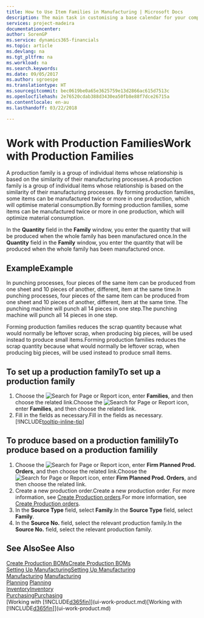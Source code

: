```yaml
---
title: How to Use Item Families in Manufacturing | Microsoft Docs
description: The main task in customising a base calendar for your company, or one of its business partners, is to enter any changes to working and nonworking day status.
services: project-madeira
documentationcenter: 
author: SorenGP
ms.service: dynamics365-financials
ms.topic: article
ms.devlang: na
ms.tgt_pltfrm: na
ms.workload: na
ms.search.keywords: 
ms.date: 09/05/2017
ms.author: sgroespe
ms.translationtype: HT
ms.sourcegitcommit: bec0619be0a65e3625759e13d2866ac615d7513c
ms.openlocfilehash: 2e76520cdab388d3430ea50fb8e88f7dce26715a
ms.contentlocale: en-au
ms.lasthandoff: 03/22/2018

---
```

# <a name="work-with-production-families"></a><span data-ttu-id="3188e-103">Work with Production Families</span><span class="sxs-lookup"><span data-stu-id="3188e-103">Work with Production Families</span></span>
<span data-ttu-id="3188e-104">A production family is a group of individual items whose relationship is based on the similarity of their manufacturing processes.</span><span class="sxs-lookup"><span data-stu-id="3188e-104">A production family is a group of individual items whose relationship is based on the similarity of their manufacturing processes.</span></span> <span data-ttu-id="3188e-105">By forming production families, some items can be manufactured twice or more in one production, which will optimise material consumption.</span><span class="sxs-lookup"><span data-stu-id="3188e-105">By forming production families, some items can be manufactured twice or more in one production, which will optimize material consumption.</span></span>

<span data-ttu-id="3188e-106">In the **Quantity** field in the **Family** window, you enter the quantity that will be produced when the whole family has been manufactured once.</span><span class="sxs-lookup"><span data-stu-id="3188e-106">In the **Quantity** field in the **Family** window, you enter the quantity that will be produced when the whole family has been manufactured once.</span></span>

## <a name="example"></a><span data-ttu-id="3188e-107">Example</span><span class="sxs-lookup"><span data-stu-id="3188e-107">Example</span></span>
<span data-ttu-id="3188e-108">In punching processes, four pieces of the same item can be produced from one sheet and 10 pieces of another, different, item at the same time.</span><span class="sxs-lookup"><span data-stu-id="3188e-108">In punching processes, four pieces of the same item can be produced from one sheet and 10 pieces of another, different, item at the same time.</span></span> <span data-ttu-id="3188e-109">The punching machine will punch all 14 pieces in one step.</span><span class="sxs-lookup"><span data-stu-id="3188e-109">The punching machine will punch all 14 pieces in one step.</span></span>

<span data-ttu-id="3188e-110">Forming production families reduces the scrap quantity because what would normally be leftover scrap, when producing big pieces, will be used instead to produce small items.</span><span class="sxs-lookup"><span data-stu-id="3188e-110">Forming production families reduces the scrap quantity because what would normally be leftover scrap, when producing big pieces, will be used instead to produce small items.</span></span>

## <a name="to-set-up-a-production-family"></a><span data-ttu-id="3188e-111">To set up a production family</span><span class="sxs-lookup"><span data-stu-id="3188e-111">To set up a production family</span></span>
1. <span data-ttu-id="3188e-112">Choose the ![Search for Page or Report](media/ui-search/search_small.png "Search for Page or Report icon") icon, enter **Families**, and then choose the related link.</span><span class="sxs-lookup"><span data-stu-id="3188e-112">Choose the ![Search for Page or Report](media/ui-search/search_small.png "Search for Page or Report icon") icon, enter **Families**, and then choose the related link.</span></span>
2. <span data-ttu-id="3188e-113">Fill in the fields as necessary.</span><span class="sxs-lookup"><span data-stu-id="3188e-113">Fill in the fields as necessary.</span></span> [!INCLUDE[tooltip-inline-tip](includes/tooltip-inline-tip_md.md)]

## <a name="to-produce-based-on-a-production-familily"></a><span data-ttu-id="3188e-114">To produce based on a production familily</span><span class="sxs-lookup"><span data-stu-id="3188e-114">To produce based on a production familily</span></span>
1. <span data-ttu-id="3188e-115">Choose the ![Search for Page or Report](media/ui-search/search_small.png "Search for Page or Report icon") icon, enter **Firm Planned Prod. Orders**, and then choose the related link.</span><span class="sxs-lookup"><span data-stu-id="3188e-115">Choose the ![Search for Page or Report](media/ui-search/search_small.png "Search for Page or Report icon") icon, enter **Firm Planned Prod. Orders**, and then choose the related link.</span></span>
2. <span data-ttu-id="3188e-116">Create a new production order.</span><span class="sxs-lookup"><span data-stu-id="3188e-116">Create a new production order.</span></span> <span data-ttu-id="3188e-117">For more information, see [Create Production orders](production-how-to-create-production-orders.md).</span><span class="sxs-lookup"><span data-stu-id="3188e-117">For more information, see [Create Production orders](production-how-to-create-production-orders.md).</span></span>
3. <span data-ttu-id="3188e-118">In the **Source Type** field, select **Family**.</span><span class="sxs-lookup"><span data-stu-id="3188e-118">In the **Source Type** field, select **Family**.</span></span>  
4. <span data-ttu-id="3188e-119">In the **Source No.** field, select the relevant production family.</span><span class="sxs-lookup"><span data-stu-id="3188e-119">In the **Source No.** field, select the relevant production family.</span></span>

## <a name="see-also"></a><span data-ttu-id="3188e-120">See Also</span><span class="sxs-lookup"><span data-stu-id="3188e-120">See Also</span></span>
[<span data-ttu-id="3188e-121">Create Production BOMs</span><span class="sxs-lookup"><span data-stu-id="3188e-121">Create Production BOMs</span></span>](production-how-to-create-production-boms.md)  
[<span data-ttu-id="3188e-122">Setting Up Manufacturing</span><span class="sxs-lookup"><span data-stu-id="3188e-122">Setting Up Manufacturing</span></span>](production-configure-production-processes.md)  
<span data-ttu-id="3188e-123">[Manufacturing](production-manage-manufacturing.md)  </span><span class="sxs-lookup"><span data-stu-id="3188e-123">[Manufacturing](production-manage-manufacturing.md)  </span></span>  
<span data-ttu-id="3188e-124">[Planning](production-planning.md) </span><span class="sxs-lookup"><span data-stu-id="3188e-124">[Planning](production-planning.md) </span></span>  
[<span data-ttu-id="3188e-125">Inventory</span><span class="sxs-lookup"><span data-stu-id="3188e-125">Inventory</span></span>](inventory-manage-inventory.md)  
[<span data-ttu-id="3188e-126">Purchasing</span><span class="sxs-lookup"><span data-stu-id="3188e-126">Purchasing</span></span>](purchasing-manage-purchasing.md)  
<span data-ttu-id="3188e-127">[Working with [!INCLUDE[d365fin](includes/d365fin_md.md)]](ui-work-product.md)</span><span class="sxs-lookup"><span data-stu-id="3188e-127">[Working with [!INCLUDE[d365fin](includes/d365fin_md.md)]](ui-work-product.md)</span></span>

